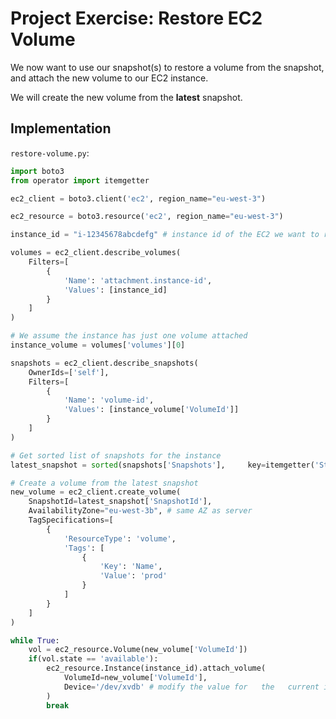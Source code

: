 # Project Exercise: Restore EC2 Volume

We now want to use our snapshot(s) to restore a volume from the snapshot, and
attach the new volume to our EC2 instance.

We will create the new volume from the **latest** snapshot.

## Implementation

`restore-volume.py`:

```python
import boto3
from operator import itemgetter

ec2_client = boto3.client('ec2', region_name="eu-west-3")

ec2_resource = boto3.resource('ec2', region_name="eu-west-3")

instance_id = "i-12345678abcdefg" # instance id of the EC2 we want to restore

volumes = ec2_client.describe_volumes(
    Filters=[
        {
            'Name': 'attachment.instance-id',
            'Values': [instance_id]
        }
    ]
)

# We assume the instance has just one volume attached
instance_volume = volumes['volumes'][0]

snapshots = ec2_client.describe_snapshots(
    OwnerIds=['self'],
    Filters=[
        {
            'Name': 'volume-id',
            'Values': [instance_volume['VolumeId']]
        }
    ]
)

# Get sorted list of snapshots for the instance
latest_snapshot = sorted(snapshots['Snapshots'],     key=itemgetter('StartTime'), reverse=True)[0]

# Create a volume from the latest snapshot
new_volume = ec2_client.create_volume(
    SnapshotId=latest_snapshot['SnapshotId'],
    AvailabilityZone="eu-west-3b", # same AZ as server
    TagSpecifications=[
        {
            'ResourceType': 'volume',
            'Tags': [
                {
                    'Key': 'Name',
                    'Value': 'prod'
                }
            ]
        }
    ]
)

while True:
    vol = ec2_resource.Volume(new_volume['VolumeId'])
    if(vol.state == 'available'):
        ec2_resource.Instance(instance_id).attach_volume(
            VolumeId=new_volume['VolumeId'],
            Device='/dev/xvdb' # modify the value for   the   current instance
        )
        break
```
